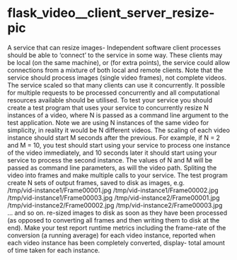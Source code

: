 # flask_video__client_server_resize-pic

A service that can resize images-
Independent software client processes should be able to ‘connect’
to the service in some way. These clients may be local (on the same machine), 
or (for extra points), the service could allow connections from a mixture of both local and remote clients.
Note that the service should process images (single video frames), not complete videos. 
The service scaled so that many clients can use it concurrently. 
It  possible for multiple requests to be processed concurrently and all computational resources available should be utilised.
To test your service you should create a test program that uses your service to concurrently
resize N instances of a video, where N is passed as a command line argument to the test application. 
Note we are using N instances of the same video for simplicity, in reality it would be N different videos.
The scaling of each video instance should start M seconds after the previous. For example, if N = 2 and M = 10,
you test should start using your service to process one instance of the video immediately, and 10 seconds later
it should start using your service to process the second instance.  The values of N and M will be passed as command 
line parameters, as will the video path. Spliting the video into frames and make multiple calls to your service. The
test program  create N sets of output frames, saved to disk as images, e.g.  
/tmp/vid-instance1/Frame00001.jpg 
/tmp/vid-instance1/Frame00002.jpg 
/tmp/vid-instance1/Frame00003.jpg 
/tmp/vid-instance2/Frame00001.jpg 
/tmp/vid-instance2/Frame00002.jpg 
/tmp/vid-instance2/Frame00003.jpg  
… and so on.
re-sized images to disk as soon as they have been processed 
(as opposed to converting all frames and then writing them to disk at the end). 
Make your test report runtime metrics including the frame-rate of the conversion
(a running average) for each video instance, reported when each video instance has
been completely converted,  display-  total amount of time taken for each instance. 
